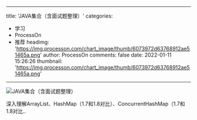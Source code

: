 
---
title: 'JAVA集合（含面试题整理）'
categories: 
 - 学习
 - ProcessOn
 - 推荐
headimg: 'https://img.processon.com/chart_image/thumb/6073972d63768912ae51465a.png'
author: ProcessOn
comments: false
date: 2022-01-11 15:26:26
thumbnail: 'https://img.processon.com/chart_image/thumb/6073972d63768912ae51465a.png'
---

<div>   
<img class="thumb" alt="JAVA集合（含面试题整理）" src="https://img.processon.com/chart_image/thumb/6073972d63768912ae51465a.png" referrerpolicy="no-referrer">
<p>深入理解ArrayList、HashMap（1.7和1.8对比）、ConcurrentHashMap（1.7和1.8对比..</p>  
</div>
            